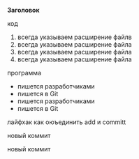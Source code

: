 **Заголовок**

код 

1. всегда указываем расширение файлв
2. всегда указываем расширение файла
3. всегда указываем расширение файла
4. всегда указываем расширение файла

программа 

* пишется разработчиками
* пишется в Git
* пишется разработчиками 
* пишется в Git

лайфхак как оюъединить add и committ

новый коммит

новый коммит